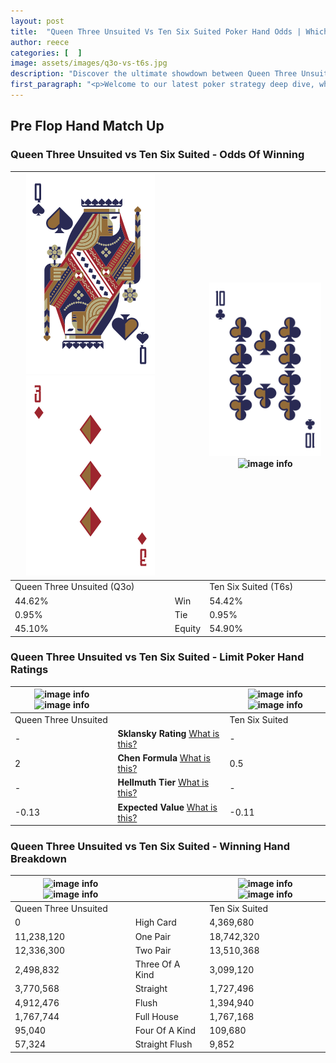 ```yaml
---
layout: post
title:  "Queen Three Unsuited Vs Ten Six Suited Poker Hand Odds | Which Is The Better Hand In Poker? A Complete Guide"
author: reece
categories: [  ]
image: assets/images/q3o-vs-t6s.jpg
description: "Discover the ultimate showdown between Queen Three Unsuited and Ten Six Suited in poker! Uncover the odds, strategies, and scenarios where one hand triumphs over the other. Get ready to up your poker game with this thrilling analysis."
first_paragraph: "<p>Welcome to our latest poker strategy deep dive, where we're pitting two distinct hands against each other in a high-stakes showdown: Queen Three Unsuited vs Ten Six Suited.</p><p>In the dynamic world of poker, every decision counts, and knowing which hand holds the upper hand is key to your success at the table.</p><p>In this article, we'll dissect these two hands, explore the scenarios where one dominates the other, and equip you with the knowledge to make strategic choices that can tip the odds in your favor.</p><p>Get ready to unravel the intriguing dynamics of these poker hands and elevate your game to new heights.</p>"
---
```




[comment]: # (sp0)

## Pre Flop Hand Match Up

<div class="table hand-ratings" markdown="1"> 



### Queen Three Unsuited vs Ten Six Suited - Odds Of Winning


    
| ![image info](assets/images/hand1/q.png) ![image info](assets/images/hand1/3o.png) |  | ![image info](assets/images/hand2/t.png) ![image info](assets/images/hand2/6s.png) |
| -------- | -------- | -------- |
| Queen Three Unsuited (Q3o) |  | Ten Six Suited (T6s) |
| 44.62% | Win | 54.42% |
| 0.95% | Tie | 0.95% |
| 45.10% | Equity | 54.90% |




[comment]: # (sp1)



### Queen Three Unsuited vs Ten Six Suited - Limit Poker Hand Ratings


    
| ![image info](https://www.riverpairs.com/assets/images/hand1/q.png) ![image info](https://www.riverpairs.com/assets/images/hand1/3o.png) |  | ![image info](https://www.riverpairs.com/assets/images/hand2/t.png) ![image info](https://www.riverpairs.com/assets/images/hand2/6s.png) |
| -------- | -------- | -------- |
| Queen Three Unsuited |  | Ten Six Suited |
| - | **Sklansky Rating** [What is this?](/sklansky-rating-explained) | - |
| 2 | **Chen Formula** [What is this?](/chen-formula-explained) | 0.5 |
| - | **Hellmuth Tier** [What is this?](/Hellmuth-tier-explained) | - |
| -0.13 | **Expected Value** [What is this?](/expected-value-explained) | -0.11 |




[comment]: # (sp2)



### Queen Three Unsuited vs Ten Six Suited - Winning Hand Breakdown


    
| ![image info](https://www.riverpairs.com/assets/images/hand1/q.png) ![image info](https://www.riverpairs.com/assets/images/hand1/3o.png) |  | ![image info](https://www.riverpairs.com/assets/images/hand2/t.png) ![image info](https://www.riverpairs.com/assets/images/hand2/6s.png) |
| -------- | -------- | -------- |
| Queen Three Unsuited |  | Ten Six Suited |
| 0 | High Card | 4,369,680 |
| 11,238,120 | One Pair | 18,742,320 |
| 12,336,300 | Two Pair | 13,510,368 |
| 2,498,832 | Three Of A Kind | 3,099,120 |
| 3,770,568 | Straight | 1,727,496 |
| 4,912,476 | Flush | 1,394,940 |
| 1,767,744 | Full House | 1,767,168 |
| 95,040 | Four Of A Kind | 109,680 |
| 57,324 | Straight Flush | 9,852 |




[comment]: # (sp3)



</div>

[comment]: # (sp4)



[comment]: # (sp5)

